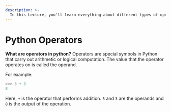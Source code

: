 ```yaml
---
description: >-
  In this Lecture, you'll learn everything about different types of operators in Python, their syntax and how to use them with examples
---
```


# Python Operators

**What are operators in python?**
Operators are special symbols in Python that carry out arithmetic or logical computation. The value that the operator operates on is called the operand.

For example:
```python
>>> 5 + 3
8
```

Here, `+` is the operator that performs addition. `5` and `3` are the operands and `8` is the output of the operation.
